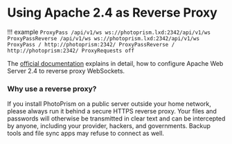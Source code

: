 # Using Apache 2.4 as Reverse Proxy

!!! example
    ```
    ProxyPass /api/v1/ws ws://photoprism.lxd:2342/api/v1/ws
    ProxyPassReverse /api/v1/ws ws://photoprism.lxd:2342/api/v1/ws
    ProxyPass / http://photoprism:2342/
    ProxyPassReverse / http://photoprism:2342/
    ProxyRequests off
    ```

The [official documentation](https://httpd.apache.org/docs/2.4/mod/mod_proxy_wstunnel.html) explains in detail, how to configure Apache Web Server 2.4 to reverse proxy WebSockets.

### Why use a reverse proxy? ###

If you install PhotoPrism on a public server outside your home network, please always run it behind a secure
HTTPS reverse proxy. Your files and passwords will otherwise be transmitted in clear text and can be intercepted 
by anyone, including your provider, hackers, and governments. Backup tools and file sync apps may refuse to 
connect as well.
